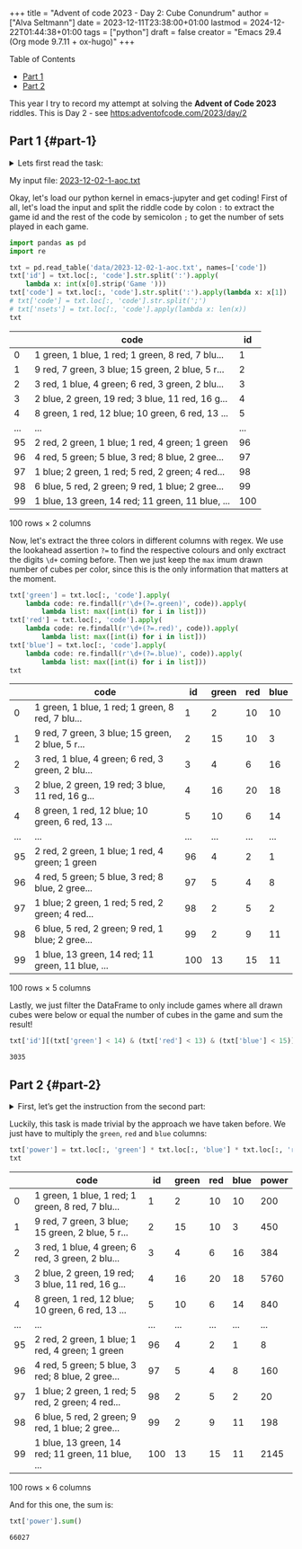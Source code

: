 +++
title = "Advent of code 2023 - Day 2: Cube Conundrum"
author = ["Alva Seltmann"]
date = 2023-12-11T23:38:00+01:00
lastmod = 2024-12-22T01:44:38+01:00
tags = ["python"]
draft = false
creator = "Emacs 29.4 (Org mode 9.7.11 + ox-hugo)"
+++

<div class="ox-hugo-toc toc">

<div class="heading">Table of Contents</div>

- [Part 1](#part-1)
- [Part 2](#part-2)

</div>
<!--endtoc-->

This year I try to record my attempt at solving the **Advent of Code 2023**
riddles. This is Day 2 - see <https:adventofcode.com/2023/day/2>


## Part 1 {#part-1}

<details>
<summary>Lets first read the task:</summary>
<div class="details">

> As you walk, the Elf shows you a small bag and some cubes which are either red,
> green, or blue. Each time you play this game, he will hide a secret number of
> cubes of each color in the bag, and your goal is to figure out information about
> the number of cubes.
>
> To get information, once a bag has been loaded with cubes, the Elf will reach
> into the bag, grab a handful of random cubes, show them to you, and then put
> them back in the bag. He'll do this a few times per game.
>
> You play several games and record the information from each game (your puzzle
> input). Each game is listed with its ID number (like the `11` in `Game 11: ...`)
> followed by a semicolon-separated list of subsets of cubes that were revealed
> from the bag (like `3 red, 5 green, 4 blue`).
>
> For example, the record of a few games might look like this:

```text
Game 1: 3 blue, 4 red; 1 red, 2 green, 6 blue; 2 green
Game 2: 1 blue, 2 green; 3 green, 4 blue, 1 red; 1 green, 1 blue
Game 3: 8 green, 6 blue, 20 red; 5 blue, 4 red, 13 green; 5 green, 1 red
Game 4: 1 green, 3 red, 6 blue; 3 green, 6 red; 3 green, 15 blue, 14 red
Game 5: 6 red, 1 blue, 3 green; 2 blue, 1 red, 2 green
```

> In game 1, three sets of cubes are revealed from the bag (and then put back
> again). The first set is 3 blue cubes and 4 red cubes; the second set is 1 red
> cube, 2 green cubes, and 6 blue cubes; the third set is only 2 green cubes.
>
> The Elf would first like to know which games would have been possible if the bag
> contained **only 12 red cubes, 13 green cubes, and 14 blue cubes**?
>
> In the example above, games 1, 2, and 5 would have been possible if the bag had
> been loaded with that configuration. However, game 3 would have been impossible
> because at one point the Elf showed you 20 red cubes at once; similarly, game 4
> would also have been impossible because the Elf showed you 15 blue cubes at
> once. If you add up the IDs of the games that would have been possible, you
> get `8`.
>
> Determine which games would have been possible if the bag had been loaded with
> only 12 red cubes, 13 green cubes, and 14 blue cubes. **What is the sum of the IDs
> of those games**?
</div>
</details>

My input file: [2023-12-02-1-aoc.txt](https://github.com/aseltmann/aseltmann.github.io-org-src/blob/main/data/2023-12-02-1-aoc.txt)

Okay, let's load our python kernel in emacs-jupyter and get coding! First of
all, let's load the input and split the riddle code by colon `:` to extract the
game id and the rest of the code by semicolon `;` to get the number of sets
played in each game.

```python
import pandas as pd
import re

txt = pd.read_table('data/2023-12-02-1-aoc.txt', names=['code'])
txt['id'] = txt.loc[:, 'code'].str.split(':').apply(
    lambda x: int(x[0].strip('Game ')))
txt['code'] = txt.loc[:, 'code'].str.split(':').apply(lambda x: x[1])
# txt['code'] = txt.loc[:, 'code'].str.split(';')
# txt['nsets'] = txt.loc[:, 'code'].apply(lambda x: len(x))
txt
```

|     | code                                             | id  |
|-----|--------------------------------------------------|-----|
| 0   | 1 green, 1 blue, 1 red; 1 green, 8 red, 7 blu... | 1   |
| 1   | 9 red, 7 green, 3 blue; 15 green, 2 blue, 5 r... | 2   |
| 2   | 3 red, 1 blue, 4 green; 6 red, 3 green, 2 blu... | 3   |
| 3   | 2 blue, 2 green, 19 red; 3 blue, 11 red, 16 g... | 4   |
| 4   | 8 green, 1 red, 12 blue; 10 green, 6 red, 13 ... | 5   |
| ... | ...                                              | ... |
| 95  | 2 red, 2 green, 1 blue; 1 red, 4 green; 1 green  | 96  |
| 96  | 4 red, 5 green; 5 blue, 3 red; 8 blue, 2 gree... | 97  |
| 97  | 1 blue; 2 green, 1 red; 5 red, 2 green; 4 red... | 98  |
| 98  | 6 blue, 5 red, 2 green; 9 red, 1 blue; 2 gree... | 99  |
| 99  | 1 blue, 13 green, 14 red; 11 green, 11 blue, ... | 100 |

100 rows × 2 columns

Now, let's extract the three colors in different columns with regex. We use the
lookahead assertion `?=` to find the respective colours and only exctract the
digits `\d+` coming before. Then we just keep the `max` imum drawn number of cubes
per color, since this is the only information that matters at the moment.

```python
txt['green'] = txt.loc[:, 'code'].apply(
    lambda code: re.findall(r'\d+(?=.green)', code)).apply(
        lambda list: max([int(i) for i in list]))
txt['red'] = txt.loc[:, 'code'].apply(
    lambda code: re.findall(r'\d+(?=.red)', code)).apply(
        lambda list: max([int(i) for i in list]))
txt['blue'] = txt.loc[:, 'code'].apply(
    lambda code: re.findall(r'\d+(?=.blue)', code)).apply(
        lambda list: max([int(i) for i in list]))
txt
```

|     | code                                             | id  | green | red | blue |
|-----|--------------------------------------------------|-----|-------|-----|------|
| 0   | 1 green, 1 blue, 1 red; 1 green, 8 red, 7 blu... | 1   | 2     | 10  | 10   |
| 1   | 9 red, 7 green, 3 blue; 15 green, 2 blue, 5 r... | 2   | 15    | 10  | 3    |
| 2   | 3 red, 1 blue, 4 green; 6 red, 3 green, 2 blu... | 3   | 4     | 6   | 16   |
| 3   | 2 blue, 2 green, 19 red; 3 blue, 11 red, 16 g... | 4   | 16    | 20  | 18   |
| 4   | 8 green, 1 red, 12 blue; 10 green, 6 red, 13 ... | 5   | 10    | 6   | 14   |
| ... | ...                                              | ... | ...   | ... | ...  |
| 95  | 2 red, 2 green, 1 blue; 1 red, 4 green; 1 green  | 96  | 4     | 2   | 1    |
| 96  | 4 red, 5 green; 5 blue, 3 red; 8 blue, 2 gree... | 97  | 5     | 4   | 8    |
| 97  | 1 blue; 2 green, 1 red; 5 red, 2 green; 4 red... | 98  | 2     | 5   | 2    |
| 98  | 6 blue, 5 red, 2 green; 9 red, 1 blue; 2 gree... | 99  | 2     | 9   | 11   |
| 99  | 1 blue, 13 green, 14 red; 11 green, 11 blue, ... | 100 | 13    | 15  | 11   |

100 rows × 5 columns

Lastly, we just filter the DataFrame to only include games where all drawn cubes
were below or equal the number of cubes in the game and sum the result!

```python
txt['id'][(txt['green'] < 14) & (txt['red'] < 13) & (txt['blue'] < 15)].sum()
```

```text
3035
```


## Part 2 {#part-2}

<details>
<summary>First, let&rsquo;s get the instruction from the second part:</summary>
<div class="details">

> As you continue your walk, the Elf poses a second question: in each game you
> played, what is the fewest number of cubes of each color that could have been in
> the bag to make the game possible?
>
> Again consider the example games from earlier:

```text
Game 1: 3 blue, 4 red; 1 red, 2 green, 6 blue; 2 green
Game 2: 1 blue, 2 green; 3 green, 4 blue, 1 red; 1 green, 1 blue
Game 3: 8 green, 6 blue, 20 red; 5 blue, 4 red, 13 green; 5 green, 1 red
Game 4: 1 green, 3 red, 6 blue; 3 green, 6 red; 3 green, 15 blue, 14 red
Game 5: 6 red, 1 blue, 3 green; 2 blue, 1 red, 2 green
```

> -   In game 1, the game could have been played with as few as 4 red, 2 green, and
>     6 blue cubes. If any color had even one fewer cube, the game would have been
>     impossible.
> -   Game 2 could have been played with a minimum of 1 red, 3 green, and 4 blue
>     cubes.
> -   Game 3 must have been played with at least 20 red, 13 green, and 6 blue cubes.
> -   Game 4 required at least 14 red, 3 green, and 15 blue cubes.
> -   Game 5 needed no fewer than 6 red, 3 green, and 2 blue cubes in the bag.
>
> The **power** of a set of cubes is equal to the numbers of red, green, and blue
> cubes multiplied together. The power of the minimum set of cubes in game 1
> is 48. In games 2-5 it was 12, 1560, 630, and 36, respectively. Adding up these
> five powers produces the sum 2286.
>
> For each game, find the minimum set of cubes that must have been present. **What
> is the sum of the power of these sets?**
</div>
</details>

Luckily, this task is made trivial by the approach we have taken before. We just
have to multiply the `green`, `red` and `blue` columns:

```python
txt['power'] = txt.loc[:, 'green'] * txt.loc[:, 'blue'] * txt.loc[:, 'red']
txt
```

|     | code                                             | id  | green | red | blue | power |
|-----|--------------------------------------------------|-----|-------|-----|------|-------|
| 0   | 1 green, 1 blue, 1 red; 1 green, 8 red, 7 blu... | 1   | 2     | 10  | 10   | 200   |
| 1   | 9 red, 7 green, 3 blue; 15 green, 2 blue, 5 r... | 2   | 15    | 10  | 3    | 450   |
| 2   | 3 red, 1 blue, 4 green; 6 red, 3 green, 2 blu... | 3   | 4     | 6   | 16   | 384   |
| 3   | 2 blue, 2 green, 19 red; 3 blue, 11 red, 16 g... | 4   | 16    | 20  | 18   | 5760  |
| 4   | 8 green, 1 red, 12 blue; 10 green, 6 red, 13 ... | 5   | 10    | 6   | 14   | 840   |
| ... | ...                                              | ... | ...   | ... | ...  | ...   |
| 95  | 2 red, 2 green, 1 blue; 1 red, 4 green; 1 green  | 96  | 4     | 2   | 1    | 8     |
| 96  | 4 red, 5 green; 5 blue, 3 red; 8 blue, 2 gree... | 97  | 5     | 4   | 8    | 160   |
| 97  | 1 blue; 2 green, 1 red; 5 red, 2 green; 4 red... | 98  | 2     | 5   | 2    | 20    |
| 98  | 6 blue, 5 red, 2 green; 9 red, 1 blue; 2 gree... | 99  | 2     | 9   | 11   | 198   |
| 99  | 1 blue, 13 green, 14 red; 11 green, 11 blue, ... | 100 | 13    | 15  | 11   | 2145  |

100 rows × 6 columns

And for this one, the sum is:

```python
txt['power'].sum()
```

```text
66027
```

